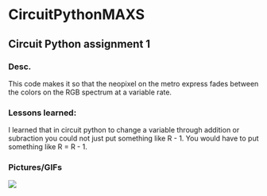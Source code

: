 # CircuitPythonMAXS
## Circuit Python assignment 1
### Desc.
This code makes it so that the neopixel on the metro express fades between the colors on the RGB spectrum at a variable rate.
### Lessons learned:
I learned that in circuit python to change a variable through addition or subraction you could not just put something like R - 1. You would have to put something like R = R - 1.
### Pictures/GIFs
![](RGBepicgamerGIF.gif)
